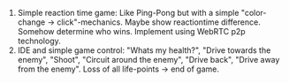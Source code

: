 1. Simple reaction time game: Like Ping-Pong but with a simple "color-change -> click"-mechanics. Maybe show reactiontime difference. Somehow determine who wins. Implement using WebRTC p2p technology.
1. IDE and simple game control: "Whats my health?", "Drive towards the enemy", "Shoot", "Circuit around the enemy", "Drive back", "Drive away from the enemy". Loss of all life-points -> end of game.
